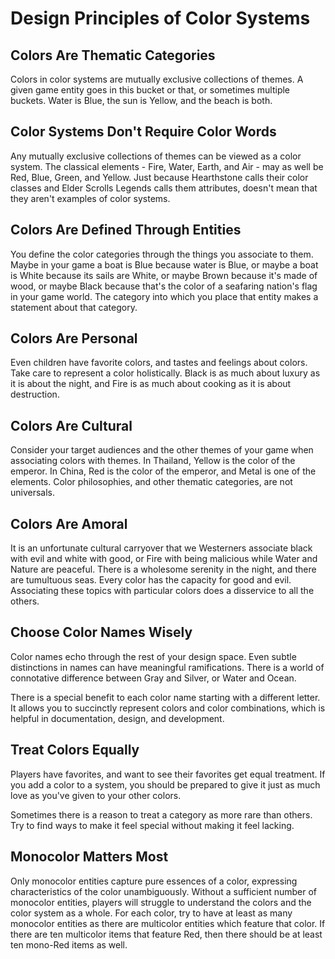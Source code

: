 # Design Principles of Color Systems

## Colors Are Thematic Categories

Colors in color systems are mutually exclusive collections of themes. A given game entity goes in this bucket or that, or sometimes multiple buckets. Water is Blue, the sun is Yellow, and the beach is both.

## Color Systems Don't Require Color Words

Any mutually exclusive collections of themes can be viewed as a color system. The classical elements - Fire, Water, Earth, and Air - may as well be Red, Blue, Green, and Yellow. Just because Hearthstone calls their color classes and Elder Scrolls Legends calls them attributes, doesn't mean that they aren't examples of color systems.

## Colors Are Defined Through Entities

You define the color categories through the things you associate to them. Maybe in your game a boat is Blue because water is Blue, or maybe a boat is White because its sails are White, or maybe Brown because it's made of wood, or maybe Black because that's the color of a seafaring nation's flag in your game world. The category into which you place that entity makes a statement about that category.

## Colors Are Personal

Even children have favorite colors, and tastes and feelings about colors. Take care to represent a color holistically. Black is as much about luxury as it is about the night, and Fire is as much about cooking as it is about destruction.

## Colors Are Cultural

Consider your target audiences and the other themes of your game when associating colors with themes. In Thailand, Yellow is the color of the emperor. In China, Red is the color of the emperor, and Metal is one of the elements. Color philosophies, and other thematic categories, are not universals.

## Colors Are Amoral

It is an unfortunate cultural carryover that we Westerners associate black with evil and white with good, or Fire with being malicious while Water and Nature are peaceful. There is a wholesome serenity in the night, and there are tumultuous seas. Every color has the capacity for good and evil. Associating these topics with particular colors does a disservice to all the others.

## Choose Color Names Wisely

Color names echo through the rest of your design space. Even subtle distinctions in names can have meaningful ramifications. There is a world of connotative difference between Gray and Silver, or Water and Ocean.

There is a special benefit to each color name starting with a different letter. It allows you to succinctly represent colors and color combinations, which is helpful in documentation, design, and development.

## Treat Colors Equally

Players have favorites, and want to see their favorites get equal treatment. If you add a color to a system, you should be prepared to give it just as much love as you've given to your other colors.

Sometimes there is a reason to treat a category as more rare than others. Try to find ways to make it feel special without making it feel lacking.

## Monocolor Matters Most

Only monocolor entities capture pure essences of a color, expressing characteristics of the color unambiguously. Without a sufficient number of monocolor entities, players will struggle to understand the colors and the color system as a whole. For each color, try to have at least as many monocolor entities as there are multicolor entities which feature that color. If there are ten multicolor items that feature Red, then there should be at least ten mono-Red items as well.

